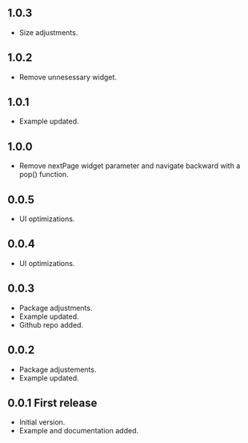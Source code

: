 ## 1.0.3
 * Size adjustments.

## 1.0.2
 * Remove unnesessary widget.

## 1.0.1
 * Example updated.

## 1.0.0
* Remove nextPage widget parameter and navigate backward with a pop() function.


## 0.0.5
* UI optimizations.

## 0.0.4
* UI optimizations.

## 0.0.3
* Package adjustments.
* Example updated.
* Github repo added.

## 0.0.2
* Package adjustements.
* Example updated.

## 0.0.1 First release
* Initial version.
* Example and documentation added.
